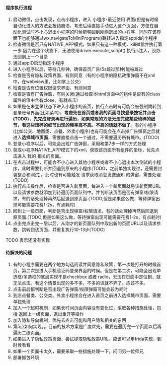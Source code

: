 #### 程序执行流程
1. 启动微信，点击发现，点击小程序，进入 小程序-最近使用 界面(但是有时候自动化进入的方法会报错崩溃，考虑后续直接手动进入这个页面)，方便在自动化测试时不小心退出小程序的时候能够回到刚刚退出的小程序，同时在该界面下也能够通过wx.navigateToMiniProgram()跳转进入指定appId的小程序
2. 检查微信是否只有NATIVE_APP模式，如果只有这一种模式，kill微信并执行第一步.因为在这个状态下，无法使用driver.execute_script() 执行js注入，没办法回到上一个目录
3. 通过appID启动指定小程序
4. 进入小程序以后，等待几秒钟，确保首页广告(5s跳过那种)能被跳过
5. 检查是否有隐私政策界面，有则同意（有的小程序的隐私政策弹窗不在xml中，在webview里，比如掌上公交）
6. 检查是否有位置权限请求界面，有则同意
7. 检查是否有广告弹窗，有则关闭(通过检查本html页面中的组件是否有的class属性的值中含有close，有就点击)
8. 如果是在未登录状态下进入小程序的首页，执行点击时有可能会被强制跳转到登录账号界面(比如菜鸟)，**考虑先在首页或者我的页面寻找登录按钮并点击(TODO)，先完成登录再进行遍历，如果常规的方法无法完成某些琐碎的细节，看这些琐碎的细节出现的频率高不高。不高的话就不做了**。有的小程序(比如公交、地图类、点餐、外卖小程序)也有可能会在点击掉广告弹窗之后就进入**选择城市页面**，需要直接点击一个通过，不需要遍历所有城市。(TODO)
9. 登录小程序以后，可能会出现广告弹窗，采用和第7步一样的方式处理
10. 获取小程序NATIVE_APP模式下的xml，获取该页面所有组件的坐标，优先点击进入 我的 相关的页面。
11. 在点击过程中，可能会不小心进入其他小程序或者不小心退出本次测试的小程序，此时需要判断并回退到原来的小程序(TODO，之前单独实现过，还需要封装整合和测试)。此时也有可能触发 请求获取消息发送通知 的弹窗，需要处理(TODO)
12. 执行点击操作后，检查是否进入新页面，每进入一个新页面就将该新页面URL以及请求参数就添加到待遍历页面队列中。并判断该页面是否有弹窗/权限请求，有的话处理掉再然后回退到原页面.(TODO,但是如果这么做，等待弹窗出现可能需要花费1-2s，有点耗时)
13. 回到上一级页面，判断是否出现弹窗/权限请求，有的话处理掉再然后回退到原页面.(TODO,但是如果这么做，等待弹窗出现可能需要花费1-2s，有点耗时)
14. 点击完点击完一层以后，从刚才的新页面队列中取出新的页面URL以及请求参数，跳转到该页面，并重复执行10-13步(TODO)

TODO 表示还没有实现

#### 待解决的问题
1. 有的小程序需要在两个地方勾选阅读并同意隐私政策，第一次是打开的时候首页，第二次是进入手机验证码登录界面的时候。但是在第二次，可能会出现单选框/多选框的底层实现不是checkbox 或者 radio，无法在页面中定位到，就无法点击。看这个情景出现的多不多，不多的话就不弄了。应该不多。
2. 点击前后都判断是否出现广告弹窗/权限弹窗可能会较为耗时
3. 到店点餐类、公交类、外卖小程序会在进入首页之前进入选择城市页面，需要单独处理
4. 加入一个超时机制，如果长时间页面内容没有变化过，采取各种措施处理，包括 返回上一级页面，退出重开等操作
5. 加入隐私导向机制，优先去点击可能和用户隐私相关的东西
6. 第5点如何实现。。目前的技术方案是广度优先，需要在遍历完一个页面以后再遍历二级页面。
7. 如果进入了隐私政策页面，尝试提取隐私政策URL。应该可以用frida实现，到时候看看
8. 如果一个页面卡太久，需要采取一些措施处理一下。问问另一位师兄
9. 部署抓包环境
